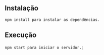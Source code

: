 ## Instalação

`npm install para instalar as dependências.`

## Execução

`npm start para iniciar o servidor.`;
